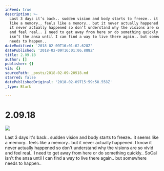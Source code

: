 ```yaml
---
inFeed: true
description: >-
  Last 3 days it’s back.. sudden vision and body starts to freeze.. it seems
  like a memory.. feels like a memory.. but it never actually happened. I know
  it never actually happened so don’t understand why the visions are so vivid
  and feel real.. I need to get away from here or do something quickly.. SoCal
  isn’t the ansa until I can find a way to live there again.. but somewhere
  needs to happen..
dateModified: '2018-02-09T16:01:02.628Z'
datePublished: '2018-02-09T16:01:06.888Z'
title: 2.09.18
author: []
publisher: {}
via: {}
sourcePath: _posts/2018-02-09-20918.md
starred: false
datePublishedOriginal: '2018-02-09T15:59:58.558Z'
_type: Blurb

---
```

# 2.09.18
![](https://the-grid-user-content.s3-us-west-2.amazonaws.com/00d325ff-328d-4e5c-a663-ac2aaa09c1cd.jpg)

Last 3 days it's back.. sudden vision and body starts to freeze.. it seems like a memory.. feels like a memory.. but it never actually happened. I know it never actually happened so don't understand why the visions are so vivid and feel real.. I need to get away from here or do something quickly.. SoCal isn't the ansa until I can find a way to live there again.. but somewhere needs to happen..